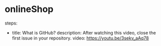 # onlineShop
steps:
- title: What is GitHub?
  description: After watching this video, close the first issue in your repository.
  video: https://youtu.be/3sekv_aAq78

